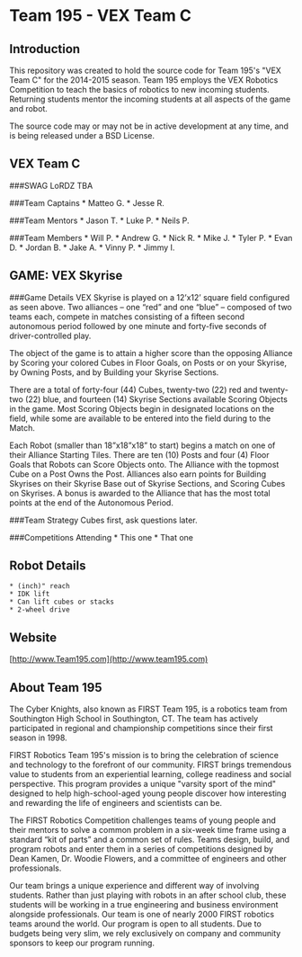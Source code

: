 Team 195 - VEX Team C
=====================

Introduction
------------
This repository was created to hold the source code for Team 195's "VEX Team C" for the 2014-2015 season. Team 195 employs the VEX Robotics Competition to teach the basics of robotics to new incoming students. Returning students mentor the incoming students at all aspects of the game and robot.

The source code may or may not be in active development at any time, and is being released under a BSD License.

VEX Team C
----------
###SWAG LoRDZ
TBA

###Team Captains
	* Matteo G.
	* Jesse R.
	
###Team Mentors
	* Jason T.
	* Luke P.
	* Neils P.

###Team Members
	* Will P.
	* Andrew G.
	* Nick R.
	* Mike J.
	* Tyler P.
	* Evan D.
	* Jordan B.
	* Jake A.
	* Vinny P.
	* Jimmy I.
	
GAME: VEX Skyrise
-----------------
###Game Details
VEX Skyrise is played on a 12’x12’ square field configured as seen above. Two alliances – one “red” and one “blue” – composed of two teams each, compete in matches consisting of a fifteen second autonomous period followed by one minute and forty-five seconds of driver-controlled play.

The object of the game is to attain a higher score than the opposing Alliance by Scoring your colored Cubes in Floor Goals, on Posts or on your Skyrise, by Owning Posts, and by Building your Skyrise Sections.

There are a total of forty-four (44) Cubes, twenty-two (22) red and twenty-two (22) blue, and fourteen (14) Skyrise Sections available Scoring Objects in the game. Most Scoring Objects begin in designated locations on the field, while some are available to be entered into the field during to the Match.

Each Robot (smaller than 18”x18”x18” to start) begins a match on one of their Alliance Starting Tiles. There are ten (10) Posts and four (4) Floor Goals that Robots can Score Objects onto. The Alliance with the topmost Cube on a Post Owns the Post. Alliances also earn points for Building Skyrises on their Skyrise Base out of Skyrise Sections, and Scoring Cubes on Skyrises. A bonus is awarded to the Alliance that has the most total points at the end of the Autonomous Period.

###Team Strategy
Cubes first, ask questions later.

###Competitions Attending
	* This one
	* That one
	
Robot Details
-------------
	* (inch)" reach
	* IDK lift
	* Can lift cubes or stacks
	* 2-wheel drive

Website
-------
[http://www.Team195.com](http://www.team195.com)

About Team 195
--------------
The Cyber Knights, also known as FIRST Team 195, is a robotics team from Southington High School in Southington, CT. The team has actively participated in regional and championship competitions since their first season in 1998.

FIRST Robotics Team 195's mission is to bring the celebration of science and technology to the forefront of our community. FIRST brings tremendous value to students from an experiential learning, college readiness and social perspective. This program provides a unique "varsity sport of the mind" designed to help high-school-aged young people discover how interesting and rewarding the life of engineers and scientists can be.

The FIRST Robotics Competition challenges teams of young people and their mentors to solve a common problem in a six-week time frame using a standard “kit of parts” and a common set of rules. Teams design, build, and program robots and enter them in a series of competitions designed by Dean Kamen, Dr. Woodie Flowers, and a committee of engineers and other professionals.

Our team brings a unique experience and different way of involving students. Rather than just playing with robots in an after school club, these students will be working in a true engineering and business environment alongside professionals. Our team is one of nearly 2000 FIRST robotics teams around the world. Our program is open to all students. Due to budgets being very slim, we rely exclusively on company and community sponsors to keep our program running.
